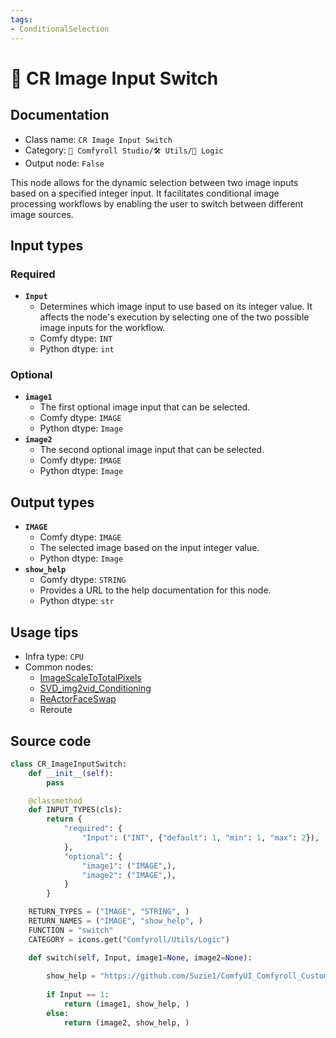 ```yaml
---
tags:
- ConditionalSelection
---
```


# 🔀 CR Image Input Switch
## Documentation
- Class name: `CR Image Input Switch`
- Category: `🧩 Comfyroll Studio/🛠️ Utils/🔀 Logic`
- Output node: `False`

This node allows for the dynamic selection between two image inputs based on a specified integer input. It facilitates conditional image processing workflows by enabling the user to switch between different image sources.
## Input types
### Required
- **`Input`**
    - Determines which image input to use based on its integer value. It affects the node's execution by selecting one of the two possible image inputs for the workflow.
    - Comfy dtype: `INT`
    - Python dtype: `int`
### Optional
- **`image1`**
    - The first optional image input that can be selected.
    - Comfy dtype: `IMAGE`
    - Python dtype: `Image`
- **`image2`**
    - The second optional image input that can be selected.
    - Comfy dtype: `IMAGE`
    - Python dtype: `Image`
## Output types
- **`IMAGE`**
    - Comfy dtype: `IMAGE`
    - The selected image based on the input integer value.
    - Python dtype: `Image`
- **`show_help`**
    - Comfy dtype: `STRING`
    - Provides a URL to the help documentation for this node.
    - Python dtype: `str`
## Usage tips
- Infra type: `CPU`
- Common nodes:
    - [ImageScaleToTotalPixels](../../Comfy/Nodes/ImageScaleToTotalPixels.md)
    - [SVD_img2vid_Conditioning](../../Comfy/Nodes/SVD_img2vid_Conditioning.md)
    - [ReActorFaceSwap](../../comfyui-reactor-node/Nodes/ReActorFaceSwap.md)
    - Reroute



## Source code
```python
class CR_ImageInputSwitch:
    def __init__(self):
        pass

    @classmethod
    def INPUT_TYPES(cls):
        return {
            "required": {
                "Input": ("INT", {"default": 1, "min": 1, "max": 2}),
            },
            "optional": {
                "image1": ("IMAGE",),
                "image2": ("IMAGE",),            
            }
        }

    RETURN_TYPES = ("IMAGE", "STRING", )
    RETURN_NAMES = ("IMAGE", "show_help", )
    FUNCTION = "switch"
    CATEGORY = icons.get("Comfyroll/Utils/Logic")

    def switch(self, Input, image1=None, image2=None):
    
        show_help = "https://github.com/Suzie1/ComfyUI_Comfyroll_CustomNodes/wiki/Logic-Nodes#cr-image-input-switch"
        
        if Input == 1:
            return (image1, show_help, )
        else:
            return (image2, show_help, )

```
